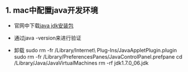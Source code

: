 ## 1. mac中配置java开发环境
* 官网中下载[java jdk安装包](http://www.oracle.com/technetwork/java/javase/downloads/jdk8-downloads-2133151.html)
* 通过java -version来进行验证


* 卸载
sudo rm -fr /Library/Internet\ Plug-Ins/JavaAppletPlugin.plugin
sudo rm -fr /Library/PreferencesPanes/JavaControlPanel.prefpane
cd /Library/Java/JavaVirtualMachines
rm -rf jdk1.7.0_06.jdk
